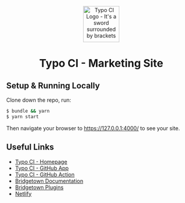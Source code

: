 <p align="center">
  <img src="https://typoci.com/images/typo-ci-logo.svg" alt="Typo CI Logo - It's a sword surrounded by brackets" width="96">
</p>

<h1 align="center">
  Typo CI - Marketing Site
</h1>

## Setup & Running Locally

Clone down the repo, run:

```bash
$ bundle && yarn
$ yarn start
```

Then navigate your browser to https://127.0.0.1:4000/ to see your site.

## Useful Links

* [Typo CI - Homepage](http://typoci.com/)
* [Typo CI - GitHub App](https://github.com/marketplace/typo-ci-spellcheck-commits-and-prs)
* [Typo CI - GitHub Action](https://github.com/marketplace/actions/typo-ci-spellcheck-action)
* [Bridgetown Documentation](https://www.bridgetownrb.com/docs/)
* [Bridgetown Plugins](https://www.bridgetownrb.com/plugins/)
* [Netlify](https://www.netlify.com/)

